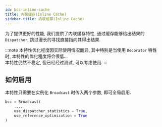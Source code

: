 ```yaml
---
id: bcc-inline-cache
title: 内联缓存(Inline Cache)
sidebar-title: 内联缓存(Inline Cache)
---
```


为了提供更好的性能, 我们提供了内联缓存特性, 通过缓存能够给出结果的 `Dispatcher`,
跳过漫长的寻找直接指向其得出结果.

:::note
本特性优化程度因实际使用情况而异, 其中特别是当使用 `Decorator` 特性时, 本特性的优化程度将会很低...  
本特性仍然不稳定, 但已经经过测试, 可以考虑使用.
:::

## 如何启用

本特性只需要在实例化 `Broadcast` 时传入两个参数, 即可全局启用.

``` python
bcc = Broadcast(
    ...,
    use_dispatcher_statistics = True,
    use_reference_optimization = True
)
```